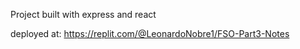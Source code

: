 Project built with express and react

deployed at: https://replit.com/@LeonardoNobre1/FSO-Part3-Notes
